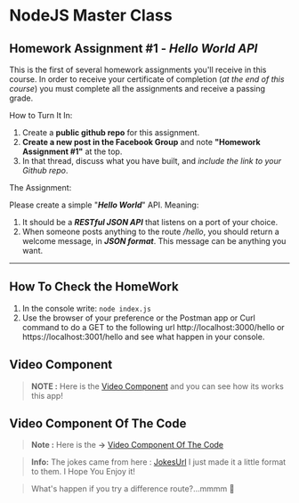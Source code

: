 # NodeJS Master Class
## Homework Assignment #1 - _Hello World API_

This is the first of several homework assignments you'll receive in this course. In order to receive your certificate of completion (_at the end of this course_) you must complete all the assignments and receive a passing grade.

How to Turn It In:

1. Create a **public github repo** for this assignment.
1. **Create a new post in the Facebook Group**  and note **"Homework Assignment #1"** at the top.
1. In that thread, discuss what you have built, and _include the link to your Github repo_.

The Assignment:

Please create a simple "**_Hello World_**" API. Meaning:

1. It should be a **_RESTful JSON API_** that listens on a port of your choice.
1. When someone posts anything to the route _/hello_, you should return a welcome message, in **_JSON format_**. This message can be anything you want.

---
## How To Check the HomeWork

1. In the console write: ``node index.js``
1. Use the browser of your preference or the Postman app or Curl command to do a GET to the following url http://localhost:3000/hello or https://localhost:3001/hello and see what happen in your console.

## Video Component
>**NOTE :** Here is the [Video Component] and you can see how its works this app!

## Video Component Of The Code
> **Note :** Here is the **->** [Video Component Of The Code]

>**Info:** The jokes came from here :  [JokesUrl] I just made it a little format to them. I Hope You Enjoy it!

> What's happen if you try a difference route?...mmmm 🤔

[JokesUrl]:https://www.quickfunnyjokes.com/funnythoughts.html
[Video Component]:http://recordit.co/lHPeVRq9Gn
[Video Component Of The Code]:http://recordit.co/mb4H7Ns1KQ
